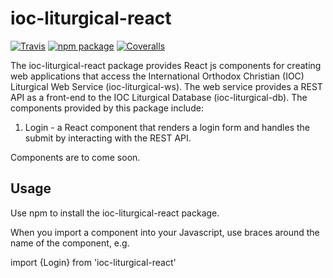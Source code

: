 # ioc-liturgical-react

[![Travis][build-badge]][build]
[![npm package][npm-badge]][npm]
[![Coveralls][coveralls-badge]][coveralls]

The ioc-liturgical-react package provides React js components for creating web applications that access the International Orthodox Christian (IOC) Liturgical Web Service (ioc-liturgical-ws). The web service provides a REST API as a front-end to the IOC Liturgical Database (ioc-liturgical-db).  The components provided by this package include:

1. Login - a React component that renders a login form and handles the submit by interacting with the REST API.

Components are to come soon.

## Usage

Use npm to install the ioc-liturgical-react package.

When you import a component into your Javascript, use braces around the name of the component, e.g.

import {Login} from 'ioc-liturgical-react'

[build-badge]: https://img.shields.io/travis/user/repo/master.png?style=flat-square
[build]: https://travis-ci.org/OCMC-Translation-Projects/ioc-liturgical-react

[npm-badge]: https://img.shields.io/npm/v/npm-package.png?style=flat-square
[npm]: https://www.npmjs.org/package/ioc-liturgical-react

[coveralls-badge]: https://img.shields.io/coveralls/user/repo/master.png?style=flat-square
[coveralls]: https://coveralls.io/github/OCMC-Translation-Projects/ioc-liturgical-react
